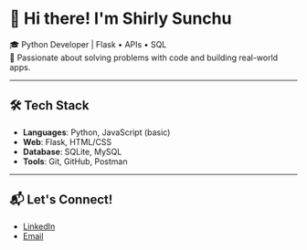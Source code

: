 # 👋 Hi there! I'm Shirly Sunchu

🎓 Python Developer | Flask • APIs • SQL  
🚀 Passionate about solving problems with code and building real-world apps.  

---

## 🛠️ Tech Stack
- **Languages**: Python, JavaScript (basic)
- **Web**: Flask, HTML/CSS
- **Database**: SQLite, MySQL
- **Tools**: Git, GitHub, Postman

---

## 📬 Let's Connect!
- [LinkedIn](http://www.linkedin.com/in/shirly-sunchu-94509a307)
- [Email](mailto:shirlysunchu0@gmail.com)


